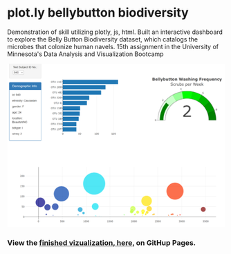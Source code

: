 # plot.ly bellybutton biodiversity
Demonstration of skill utilizing plotly, js, html.  Built an interactive dashboard to explore the Belly Button Biodiversity dataset, which catalogs the microbes that colonize human navels.  15th assignment in the University of Minnesota's Data Analysis and Visualization Bootcamp

![header](https://github.com/nbullerds/plot.ly-bellybutton-biodiversity/blob/main/static/img/site_img.PNG?raw=true)

### View the <a href ="https://nbullerds.github.io/plot.ly_challenge/" target="_blank">finished vizualization, here,</a> on GitHup Pages.
